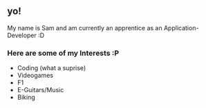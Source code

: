 ## yo! 
My name is Sam and am currently an apprentice as an Application-Developer :D

### Here are some of my Interests :P
- Coding (what a suprise)
- Videogames
- F1
- E-Guitars/Music
- Biking
<!--
**samiyot/samiyot** is a ✨ _special_ ✨ repository because its `README.md` (this file) appears on your GitHub profile.

Here are some ideas to get you started:

- 🔭 I’m currently working on ...
- 🌱 I’m currently learning ...
- 👯 I’m looking to collaborate on ...
- 🤔 I’m looking for help with ...
- 💬 Ask me about ...
- 📫 How to reach me: ...
- 😄 Pronouns: ...
- ⚡ Fun fact: ...
-->
